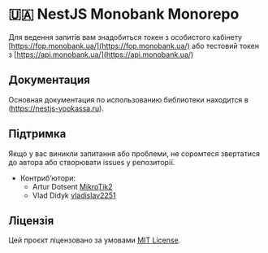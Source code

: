 # 🇺🇦 NestJS Monobank Monorepo

Для ведення запитів вам знадобиться токен з особистого кабінету [https://fop.monobank.ua/](https://fop.monobank.ua/) або тестовий токен з [https://api.monobank.ua/](https://api.monobank.ua/)

## Документация

Основная документация по использованию библиотеки находится в (https://nestjs-yookassa.ru).

## Підтримка

Якщо у вас виникли запитання або проблеми, не соромтеся звертатися до автора або створювати issues у репозиторії.

- Контриб’ютори:
  - Artur Dotsent [MikroTik2](https://artur-dotsent.vercel.app)
  - Vlad Didyk [vladislav2251](https://vladislav-didyk.vercel.app)

## Ліцензія

Цей проєкт ліцензовано за умовами [MIT License](LICENSE).
